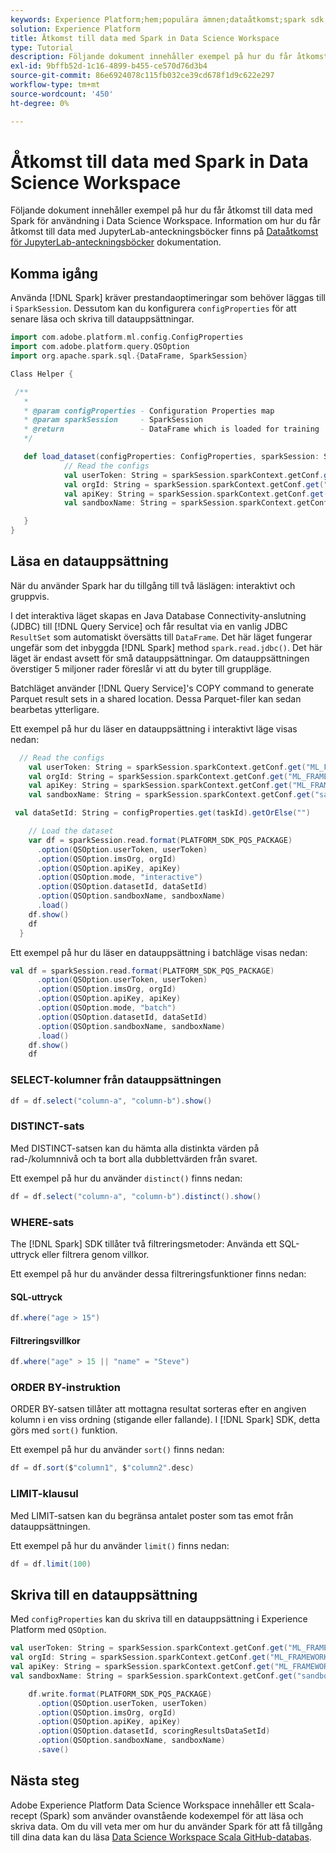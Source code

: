 ```yaml
---
keywords: Experience Platform;hem;populära ämnen;dataåtkomst;spark sdk;data access api;spark recipe;read spark;write spark
solution: Experience Platform
title: Åtkomst till data med Spark in Data Science Workspace
type: Tutorial
description: Följande dokument innehåller exempel på hur du får åtkomst till data med Spark för användning i Data Science Workspace.
exl-id: 9bffb52d-1c16-4899-b455-ce570d76d3b4
source-git-commit: 86e6924078c115fb032ce39cd678f1d9c622e297
workflow-type: tm+mt
source-wordcount: '450'
ht-degree: 0%

---
```


# Åtkomst till data med Spark in Data Science Workspace

Följande dokument innehåller exempel på hur du får åtkomst till data med Spark för användning i Data Science Workspace. Information om hur du får åtkomst till data med JupyterLab-anteckningsböcker finns på [Dataåtkomst för JupyterLab-anteckningsböcker](../jupyterlab/access-notebook-data.md) dokumentation.

## Komma igång

Använda [!DNL Spark] kräver prestandaoptimeringar som behöver läggas till i `SparkSession`. Dessutom kan du konfigurera `configProperties` för att senare läsa och skriva till datauppsättningar.

```scala
import com.adobe.platform.ml.config.ConfigProperties
import com.adobe.platform.query.QSOption
import org.apache.spark.sql.{DataFrame, SparkSession}

Class Helper {

 /**
   *
   * @param configProperties - Configuration Properties map
   * @param sparkSession     - SparkSession
   * @return                 - DataFrame which is loaded for training
   */

   def load_dataset(configProperties: ConfigProperties, sparkSession: SparkSession, taskId: String): DataFrame = {
            // Read the configs
            val userToken: String = sparkSession.sparkContext.getConf.get("ML_FRAMEWORK_IMS_TOKEN", "").toString
            val orgId: String = sparkSession.sparkContext.getConf.get("ML_FRAMEWORK_IMS_ORG_ID", "").toString
            val apiKey: String = sparkSession.sparkContext.getConf.get("ML_FRAMEWORK_IMS_CLIENT_ID", "").toString
            val sandboxName: String = sparkSession.sparkContext.getConf.get("sandboxName", "").toString

   }
}
```

## Läsa en datauppsättning

När du använder Spark har du tillgång till två läslägen: interaktivt och gruppvis.

I det interaktiva läget skapas en Java Database Connectivity-anslutning (JDBC) till [!DNL Query Service] och får resultat via en vanlig JDBC `ResultSet` som automatiskt översätts till `DataFrame`. Det här läget fungerar ungefär som det inbyggda [!DNL Spark] method `spark.read.jdbc()`. Det här läget är endast avsett för små datauppsättningar. Om datauppsättningen överstiger 5 miljoner rader föreslår vi att du byter till gruppläge.

Batchläget använder [!DNL Query Service]&#39;s COPY command to generate Parquet result sets in a shared location. Dessa Parquet-filer kan sedan bearbetas ytterligare.

Ett exempel på hur du läser en datauppsättning i interaktivt läge visas nedan:

```scala
  // Read the configs
    val userToken: String = sparkSession.sparkContext.getConf.get("ML_FRAMEWORK_IMS_TOKEN", "").toString
    val orgId: String = sparkSession.sparkContext.getConf.get("ML_FRAMEWORK_IMS_ORG_ID", "").toString
    val apiKey: String = sparkSession.sparkContext.getConf.get("ML_FRAMEWORK_IMS_CLIENT_ID", "").toString
    val sandboxName: String = sparkSession.sparkContext.getConf.get("sandboxName", "").toString

 val dataSetId: String = configProperties.get(taskId).getOrElse("")

    // Load the dataset
    var df = sparkSession.read.format(PLATFORM_SDK_PQS_PACKAGE)
      .option(QSOption.userToken, userToken)
      .option(QSOption.imsOrg, orgId)
      .option(QSOption.apiKey, apiKey)
      .option(QSOption.mode, "interactive")
      .option(QSOption.datasetId, dataSetId)
      .option(QSOption.sandboxName, sandboxName)
      .load()
    df.show()
    df
  }
```

Ett exempel på hur du läser en datauppsättning i batchläge visas nedan:

```scala
val df = sparkSession.read.format(PLATFORM_SDK_PQS_PACKAGE)
      .option(QSOption.userToken, userToken)
      .option(QSOption.imsOrg, orgId)
      .option(QSOption.apiKey, apiKey)
      .option(QSOption.mode, "batch")
      .option(QSOption.datasetId, dataSetId)
      .option(QSOption.sandboxName, sandboxName)
      .load()
    df.show()
    df
```

### SELECT-kolumner från datauppsättningen

```scala
df = df.select("column-a", "column-b").show()
```

### DISTINCT-sats

Med DISTINCT-satsen kan du hämta alla distinkta värden på rad-/kolumnnivå och ta bort alla dubblettvärden från svaret.

Ett exempel på hur du använder `distinct()` finns nedan:

```scala
df = df.select("column-a", "column-b").distinct().show()
```

### WHERE-sats

The [!DNL Spark] SDK tillåter två filtreringsmetoder: Använda ett SQL-uttryck eller filtrera genom villkor.

Ett exempel på hur du använder dessa filtreringsfunktioner finns nedan:

#### SQL-uttryck

```scala
df.where("age > 15")
```

#### Filtreringsvillkor

```scala
df.where("age" > 15 || "name" = "Steve")
```

### ORDER BY-instruktion

ORDER BY-satsen tillåter att mottagna resultat sorteras efter en angiven kolumn i en viss ordning (stigande eller fallande). I [!DNL Spark] SDK, detta görs med `sort()` funktion.

Ett exempel på hur du använder `sort()` finns nedan:

```scala
df = df.sort($"column1", $"column2".desc)
```

### LIMIT-klausul

Med LIMIT-satsen kan du begränsa antalet poster som tas emot från datauppsättningen.

Ett exempel på hur du använder `limit()` finns nedan:

```scala
df = df.limit(100)
```

## Skriva till en datauppsättning

Med `configProperties` kan du skriva till en datauppsättning i Experience Platform med `QSOption`.

```scala
val userToken: String = sparkSession.sparkContext.getConf.get("ML_FRAMEWORK_IMS_TOKEN", "").toString
val orgId: String = sparkSession.sparkContext.getConf.get("ML_FRAMEWORK_IMS_ORG_ID", "").toString
val apiKey: String = sparkSession.sparkContext.getConf.get("ML_FRAMEWORK_IMS_CLIENT_ID", "").toString
val sandboxName: String = sparkSession.sparkContext.getConf.get("sandboxName", "").toString 

    df.write.format(PLATFORM_SDK_PQS_PACKAGE)
      .option(QSOption.userToken, userToken)
      .option(QSOption.imsOrg, orgId)
      .option(QSOption.apiKey, apiKey)
      .option(QSOption.datasetId, scoringResultsDataSetId)
      .option(QSOption.sandboxName, sandboxName)
      .save()
```


## Nästa steg

Adobe Experience Platform Data Science Workspace innehåller ett Scala-recept (Spark) som använder ovanstående kodexempel för att läsa och skriva data. Om du vill veta mer om hur du använder Spark för att få tillgång till dina data kan du läsa [Data Science Workspace Scala GitHub-databas](https://github.com/adobe/experience-platform-dsw-reference/tree/master/recipes/scala).
